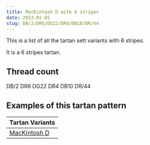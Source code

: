 ```yaml
---
title: MacKintosh D with 6 stripes
date: 2023-02-05
slug: DB/2/DR6/DG22/DR4/DB10/DR/44
---
```

This is a list of all the tartan sett variants with 6 stripes.

It is a 6 stripes tartan.


## Thread count
DB/2 DR6 DG22 DR4 DB10 DR/44

## Examples of this tartan pattern

| Tartan Variants |
|---------------|
| [MacKintosh D](/variants/db/2/dr6/dg22/dr4/db10/dr/44-db000052-dg11450d-draa0000)||
